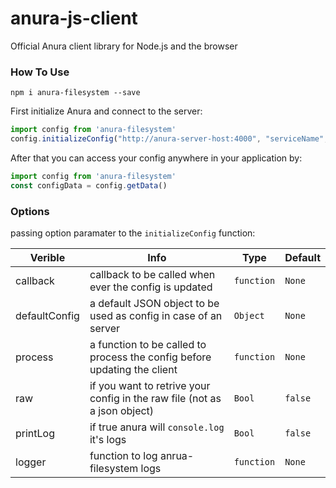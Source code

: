 
# anura-js-client
Official Anura client library for Node.js and the browser


### How To Use
``npm i anura-filesystem --save``

First initialize Anura and connect to the server:
```javascript
import config from 'anura-filesystem'
config.initializeConfig("http://anura-server-host:4000", "serviceName", "environmentName", options)
```
After that you can access your config anywhere in your application by: 
```javascript
import config from 'anura-filesystem'
const configData = config.getData()
```

###  Options

passing option paramater to the ``initializeConfig`` function:

| Verible | Info | Type| Default |
| ------ | ------ | ------ | ------ |
| callback | callback to be called when ever the config is updated | ``function`` | ``None``|
| defaultConfig| a default JSON object to be used as config in case of an server  | ``Object``| ``None``|
| process| a function to be called to process the config before updating the client  | ``function`` | ``None``|
| raw | if you want to retrive your config in the raw file (not as a json object)| ``Bool`` |  ``false``
| printLog| if true anura will ``console.log`` it's logs | ``Bool`` |``false`` |
| logger| function to log anrua-filesystem logs| ``function``  |``None`` |

